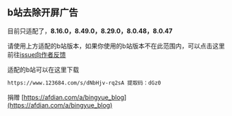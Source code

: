 ## b站去除开屏广告

目前只适配了，**8.16.0，8.49.0，8.29.0，8.0.48，8.0.47**

请使用上方适配的b站版本，如果你使用的b站版本不在此范围内，可以点击这里前往[issue向作者反馈](https://github.com/Xposed-Modules-Repo/me.bingyue.fuckbiliads/issues)

适配的b站可以在这里下载

```bash
https://www.123684.com/s/dNbHjv-rq2sA 提取码：dGz0
```

捐赠 [https://afdian.com/a/bingyue_blog](https://afdian.com/a/bingyue_blog)
